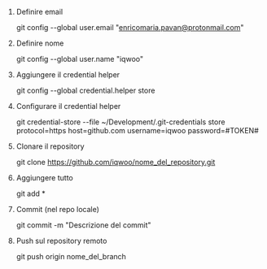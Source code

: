 1. Definire email

    git config --global user.email "enricomaria.pavan@protonmail.com"
    
2. Definire nome

    git config --global user.name "iqwoo"
    
3. Aggiungere il credential helper

    git config --global credential.helper store
    
4. Configurare il credential helper

    git credential-store --file ~/Development/.git-credentials store
    protocol=https
    host=github.com
    username=iqwoo
    password=#TOKEN#
    
5. Clonare il repository

    git clone https://github.com/iqwoo/nome_del_repository.git
    
6. Aggiungere tutto

    git add *
    
7. Commit (nel repo locale)

    git commit -m "Descrizione del commit"
    
8. Push sul repository remoto

    git push origin nome_del_branch
    

